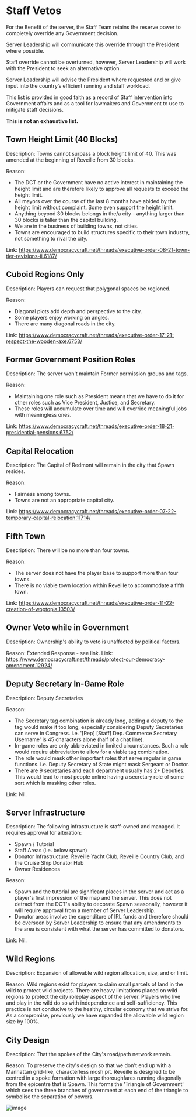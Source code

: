 # Staff Vetos

For the Benefit of the server, the Staff Team retains the reserve power to completely override any Government decision.

Server Leadership will communicate this override through the President where possible.

Staff override cannot be overturned, however, Server Leadership will work with the President to seek an alternative option.

Server Leadership will advise the President where requested and or give input into the country’s efficient running and staff workload.

This list is provided in good faith as a record of Staff intervention into Government affairs and as a tool for lawmakers and Government to use to mitigate staff decisions.

**This is not an exhaustive list.**

## Town Height Limit (40 Blocks)

Description: Towns cannot surpass a block height limit of 40. This was amended at the beginning of Reveille from 30 blocks.

Reason:

- The DCT or the Government have no active interest in maintaining the height limit and are therefore likely to approve all requests to exceed the height limit.
- All mayors over the course of the last 8 months have abided by the height limit without complaint. Some even support the height limit.
- Anything beyond 30 blocks belongs in the/a city - anything larger than 30 blocks is taller than the capitol building.
- We are in the business of building towns, not cities.
- Towns are encouraged to build structures specific to their town industry, not something to rival the city.

Link: https://www.democracycraft.net/threads/executive-order-08-21-town-tier-revisions-ii.6187/

## Cuboid Regions Only

Description: Players can request that polygonal spaces be regioned.

Reason:

- Diagonal plots add depth and perspective to the city.
- Some players enjoy working on angles.
- There are many diagonal roads in the city.

Link: https://www.democracycraft.net/threads/executive-order-17-21-respect-the-wooden-axe.6753/

## Former Government Position Roles

Description: The server won't maintain Former <role> permission groups and tags.

Reason:
- Maintaining one role such as President means that we have to do it for other roles such as Vice President, Justice, and Secretary.
- These roles will accumulate over time and will override meaningful jobs with meaningless ones.

Link: https://www.democracycraft.net/threads/executive-order-18-21-presidential-pensions.6752/

## Capital Relocation

Description: The Capital of Redmont will remain in the city that Spawn resides.

Reason:

- Fairness among towns.
- Towns are not an appropriate capital city.

Link: https://www.democracycraft.net/threads/executive-order-07-22-temporary-capital-relocation.11714/

## Fifth Town

Description: There will be no more than four towns.

Reason:
- The server does not have the player base to support more than four towns.
- There is no viable town location within Reveille to accommodate a fifth town.

Link: https://www.democracycraft.net/threads/executive-order-11-22-creation-of-woptopia.13503/

## Owner Veto while in Government

Description: Ownership's ability to veto is unaffected by political factors.

Reason: Extended Response - see link.
Link: https://www.democracycraft.net/threads/protect-our-democracy-amendment.12924/

## Deputy Secretary In-Game Role

Description: Deputy Secretaries

Reason:
- The Secretary tag combination is already long, adding a deputy to the tag would make it too long, especially considering Deputy Secretaries can serve in Congress. i.e. '[Rep] [Staff] Dep. Commerce Secretary Username' is 45 characters alone (half of a chat line).
- In-game roles are only abbreviated in limited circumstances. Such a role would require abbreviation to allow for a viable tag combination.
- The role would mask other important roles that serve regular in game functions. i.e. Deputy Secretary of State might mask Sergeant or Doctor.
- There are 9 secretaries and each department usually has 2+ Deputies. This would lead to most people online having a secretary role of some sort which is masking other roles.

Link: Nil.

## Server Infrastructure

Description: The following infrastructure is staff-owned and managed. It requires approval for alteration:

- Spawn / Tutorial
- Staff Areas (i.e. below spawn)
- Donator Infrastructure: Reveille Yacht Club, Reveille Country Club, and the Cruise Ship Donator Hub
- Owner Residences

Reason:

- Spawn and the tutorial are significant places in the server and act as a player's first impression of the map and the server. This does not detract from the DCT's ability to decorate Spawn seasonally, however it will require approval from a member of Server Leadership.
- Donator areas involve the expenditure of IRL funds and therefore should be overseen by Server Leadership to ensure that any amendments to the area is consistent with what the server has committed to donators.
  
Link: Nil.

## Wild Regions

Description: Expansion of allowable wild region allocation, size, and or limit.

Reason: Wild regions exist for players to claim small parcels of land in the wild to protect wild projects. There are heavy limitations placed on wild regions to protect the city roleplay aspect of the server. Players who live and play in the wild do so with independence and self-sufficiency. This practice is not conducive to the healthy, circular economy that we strive for. As a compromise, previously we have expanded the allowable wild region size by 100%.

## City Design

Description: That the spokes of the City's road/path network remain.

Reason: To preserve the city's design so that we don't end up with a Manhattan grid-like, characterless mosh pit. Reveille is designed to be centred in a spoke formation with large thoroughfares running diagonally from the epicentre that is Spawn. This forms the 'Triangle of Government' which sees the three branches of government at each end of the triangle to symbolise the separation of powers.

![image](https://cdn.discordapp.com/attachments/838356841217916989/1171059445149745224/image.png?ex=655b4d18&is=6548d818&hm=5283e5aff4357083aa0a903b7084c0dc5102a3a50c97236d03842efdbe27f68e&)
